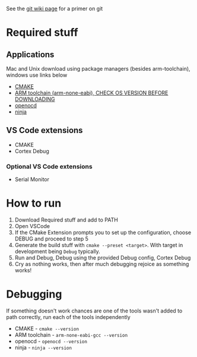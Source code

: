 See the [git wiki page](https://wiki.gauchoracing.com/books/onboarding/page/git) for a primer on git
# Required stuff
## Applications
Mac and Unix download using package managers (besides arm-toolchain), windows use links below
* [CMAKE](https://cmake.org/download/)  
* [ARM toolchain (arm-none-eabi), CHECK OS VERSION BEFORE DOWNLOADING](https://developer.arm.com/downloads/-/arm-gnu-toolchain-downloads)  
* [openocd](https://github.com/openocd-org/openocd/releases/tag/v0.12.0)  
* [ninja](https://github.com/ninja-build/ninja/releases)  
## VS Code extensions
* CMAKE  
* Cortex Debug
### Optional VS Code extensions
* Serial Monitor

# How to run
1. Download Required stuff and add to PATH
2. Open VSCode  
3. If the CMake Extension prompts you to set up the configuration, choose DEBUG and proceed to step 5
4. Generate the build stuff with `cmake --preset <target>`. With target in development being `Debug` typically.  
5. Run and Debug, Debug using the provided Debug config, Cortex Debug  
6. Cry as nothing works, then after much debugging rejoice as something works!

# Debugging
If something doesn't work chances are one of the tools wasn't added to path correctly, run each of the tools independently  
* CMAKE - `cmake --version`
* ARM toolchain - `arm-none-eabi-gcc --version`
* openocd - `openocd --version`
* ninja - `ninja --version`

